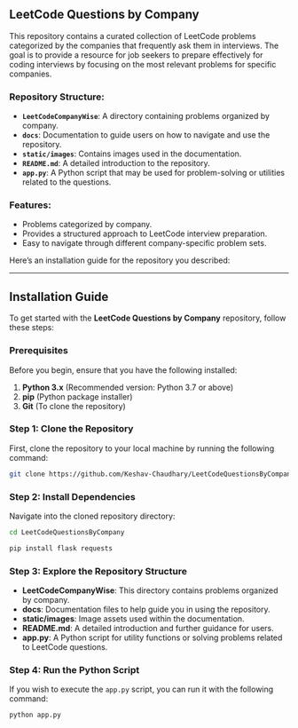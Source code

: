 ## LeetCode Questions by Company

This repository contains a curated collection of LeetCode problems categorized by the companies that frequently ask them in interviews. The goal is to provide a resource for job seekers to prepare effectively for coding interviews by focusing on the most relevant problems for specific companies.

### Repository Structure:
- **`LeetCodeCompanyWise`**: A directory containing problems organized by company.
- **`docs`**: Documentation to guide users on how to navigate and use the repository.
- **`static/images`**: Contains images used in the documentation.
- **`README.md`**: A detailed introduction to the repository.
- **`app.py`**: A Python script that may be used for problem-solving or utilities related to the questions.

### Features:
- Problems categorized by company.
- Provides a structured approach to LeetCode interview preparation.
- Easy to navigate through different company-specific problem sets.
  
Here’s an installation guide for the repository you described:

---

## Installation Guide

To get started with the **LeetCode Questions by Company** repository, follow these steps:

### Prerequisites
Before you begin, ensure that you have the following installed:

1. **Python 3.x** (Recommended version: Python 3.7 or above)
2. **pip** (Python package installer)
3. **Git** (To clone the repository)

### Step 1: Clone the Repository
First, clone the repository to your local machine by running the following command:

```bash
git clone https://github.com/Keshav-Chaudhary/LeetCodeQuestionsByCompany.git
```

### Step 2: Install Dependencies
Navigate into the cloned repository directory:

```bash
cd LeetCodeQuestionsByCompany
```

```bash
pip install flask requests
```

### Step 3: Explore the Repository Structure

- **LeetCodeCompanyWise**: This directory contains problems organized by company.
- **docs**: Documentation files to help guide you in using the repository.
- **static/images**: Image assets used within the documentation.
- **README.md**: A detailed introduction and further guidance for users.
- **app.py**: A Python script for utility functions or solving problems related to LeetCode questions.

### Step 4: Run the Python Script 
If you wish to execute the `app.py` script, you can run it with the following command:

```bash
python app.py
```
